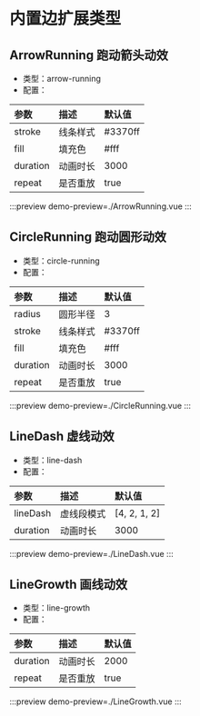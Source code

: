 # 内置边扩展类型

## ArrowRunning 跑动箭头动效

- 类型：arrow-running
- 配置：

| 参数       | 描述   | 默认值     |
|:---------|:-----|:--------|
| stroke   | 线条样式 | #3370ff |
| fill     | 填充色  | #fff    |
| duration | 动画时长 | 3000    |
| repeat   | 是否重放 | true    |

:::preview
demo-preview=./ArrowRunning.vue
:::

## CircleRunning 跑动圆形动效

- 类型：circle-running
- 配置：

| 参数       | 描述   | 默认值     |
|:---------|:-----|:--------|
| radius   | 圆形半径 | 3       |
| stroke   | 线条样式 | #3370ff |
| fill     | 填充色  | #fff    |
| duration | 动画时长 | 3000    |
| repeat   | 是否重放 | true    |

:::preview
demo-preview=./CircleRunning.vue
:::

## LineDash 虚线动效

- 类型：line-dash
- 配置：

| 参数       | 描述    | 默认值          |
|:---------|:------|:-------------|
| lineDash | 虚线段模式 | [4, 2, 1, 2] |
| duration | 动画时长  | 3000         |

:::preview
demo-preview=./LineDash.vue
:::

## LineGrowth 画线动效

- 类型：line-growth
- 配置：

| 参数       | 描述   | 默认值  |
|:---------|:-----|:-----|
| duration | 动画时长 | 2000 |
| repeat   | 是否重放 | true |

:::preview
demo-preview=./LineGrowth.vue
:::